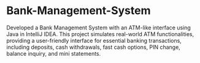 # Bank-Management-System
Developed a Bank Management System with an ATM-like interface using Java in IntelliJ IDEA. This project simulates real-world ATM functionalities, providing a user-friendly interface for essential banking transactions, including deposits, cash withdrawals, fast cash options, PIN change, balance inquiry, and mini statements.
